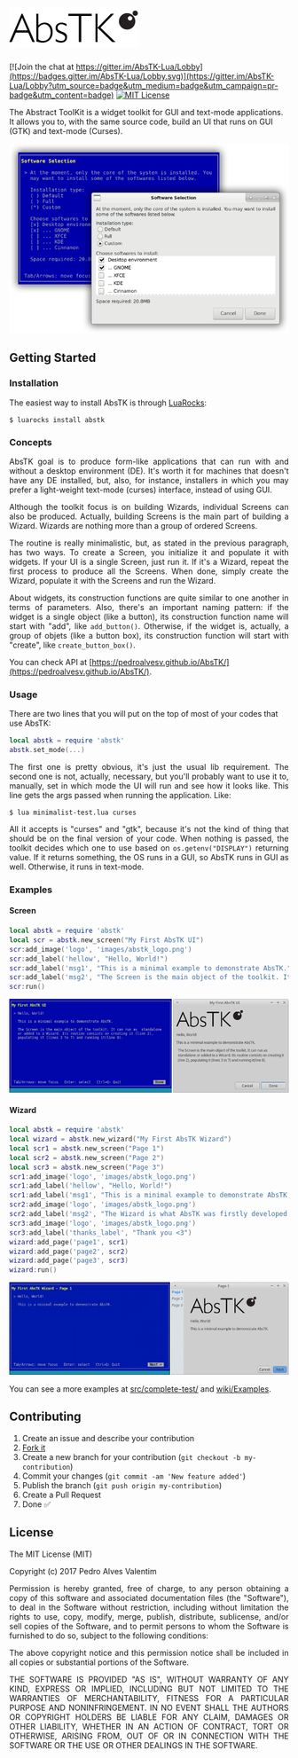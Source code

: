 # [![AbsTK](src/images/abstk_logo.png?raw=true)](https://github.com/PedroAlvesV/AbsTK)

[![Join the chat at https://gitter.im/AbsTK-Lua/Lobby](https://badges.gitter.im/AbsTK-Lua/Lobby.svg)](https://gitter.im/AbsTK-Lua/Lobby?utm_source=badge&utm_medium=badge&utm_campaign=pr-badge&utm_content=badge)
[![MIT License](http://img.shields.io/:license-mit-blue.svg)](http://doge.mit-license.org)

The Abstract ToolKit is a widget toolkit for GUI and text-mode applications. It allows you to, with the same source code, build an UI that runs on GUI (GTK) and text-mode (Curses).

[![AbsTK UI Comparison](src/images/comparison.png)](src/big_image_source.lua)

## Getting Started

### Installation

The easiest way to install AbsTK is through [LuaRocks](https://github.com/luarocks/luarocks):

```
$ luarocks install abstk
```

### Concepts

<p align="justify">AbsTK goal is to produce form-like applications that can run with and without a desktop environment (DE). It's worth it for machines that doesn't have any DE installed, but, also, for instance, installers in which you may prefer a light-weight text-mode (curses) interface, instead of using GUI.</p>

<p align="justify">Although the toolkit focus is on building Wizards, individual Screens can also be produced. Actually, building Screens is the main part of building a Wizard. Wizards are nothing more than a group of ordered Screens.</p>

<p align="justify">The routine is really minimalistic, but, as stated in the previous paragraph, has two ways. To create a Screen, you initialize it and populate it with widgets. If your UI is a single Screen, just run it. If it's a Wizard, repeat the first process to produce all the Screens. When done, simply create the Wizard, populate it with the Screens and run the Wizard.</p>

<p align="justify">About widgets, its construction functions are quite similar to one another in terms of parameters. Also, there's an important naming pattern: if the widget is a single object (like a button), its construction function name will start with "add", like <code>add_button()</code>. Otherwise, if the widget is, actually, a group of objets (like a button box), its construction function will start with "create", like <code>create_button_box()</code>.</p>

You can check API at [https://pedroalvesv.github.io/AbsTK/](https://pedroalvesv.github.io/AbsTK/).

### Usage

There are two lines that you will put on the top of most of your codes that use AbsTK:

```lua
local abstk = require 'abstk'
abstk.set_mode(...)
```

<p align="justify">The first one is pretty obvious, it's just the usual lib requirement. The second one is not, actually, necessary, but you'll probably want to use it to, manually, set in which mode the UI will run and see how it looks like. This line gets the args passed when running the application. Like:</p>

```
$ lua minimalist-test.lua curses
```

<p align="justify">All it accepts is "curses" and "gtk", because it's not the kind of thing that should be on the final version of your code. When nothing is passed, the toolkit decides which one to use based on <code>os.getenv("DISPLAY")</code> returning value. If it returns something, the OS runs in a GUI, so AbsTK runs in GUI as well. Otherwise, it runs in text-mode.</p>

### Examples

#### Screen

```lua
local abstk = require 'abstk'
local scr = abstk.new_screen("My First AbsTK UI")
scr:add_image('logo', 'images/abstk_logo.png')
scr:add_label('hellow', "Hello, World!")
scr:add_label('msg1', "This is a minimal example to demonstrate AbsTK.")
scr:add_label('msg2', "The Screen is the main object of the toolkit. It can run as standalone or added to a Wizard. Its routine consists in creating it (line 2), populating it (lines 3 to 7) and running it (line 8).")
scr:run()
```

[![Screen UI Example](src/images/examples/example1.png)](src/example1.lua)

#### Wizard

```lua
local abstk = require 'abstk'
local wizard = abstk.new_wizard("My First AbsTK Wizard")
local scr1 = abstk.new_screen("Page 1")
local scr2 = abstk.new_screen("Page 2")
local scr3 = abstk.new_screen("Page 3")
scr1:add_image('logo', 'images/abstk_logo.png')
scr1:add_label('hellow', "Hello, World!")
scr1:add_label('msg1', "This is a minimal example to demonstrate AbsTK.")
scr2:add_image('logo', 'images/abstk_logo.png')
scr2:add_label('msg2', "The Wizard is what AbsTK was firstly developed. Instead of running Screens, it insert them into an assistant-like interface.Its routine consists on creating it (line 2), creating screens (lines 3 to 5), populating the screens (lines 6 to 12), adding screens to wizard (lines 13 to 15) and running the wizard (line 16).")
scr3:add_image('logo', 'images/abstk_logo.png')
scr3:add_label('thanks_label', "Thank you <3")
wizard:add_page('page1', scr1)
wizard:add_page('page2', scr2)
wizard:add_page('page3', scr3)
wizard:run()
```

[![Wizard UI Example](src/images/examples/example2.gif)](src/example2.lua)

You can see a more examples at [src/complete-test/](src/complete-test/) and [wiki/Examples](https://github.com/PedroAlvesV/AbsTK/wiki/Examples).

## Contributing

1. Create an issue and describe your contribution
2. [Fork it](https://github.com/PedroAlvesV/AbsTK/fork)
3. Create a new branch for your contribution (`git checkout -b my-contribution`)
4. Commit your changes (`git commit -am 'New feature added'`)
5. Publish the branch (`git push origin my-contribution`)
6. Create a Pull Request
7. Done :white_check_mark:

## License

The MIT License (MIT)

Copyright (c) 2017 Pedro Alves Valentim

<p align="justify">Permission is hereby granted, free of charge, to any person obtaining a copy of
this software and associated documentation files (the "Software"), to deal in
the Software without restriction, including without limitation the rights to
use, copy, modify, merge, publish, distribute, sublicense, and/or sell copies of
the Software, and to permit persons to whom the Software is furnished to do so,
subject to the following conditions:</p>

<p align="justify">The above copyright notice and this permission notice shall be included in all
copies or substantial portions of the Software.</p>

<p align="justify">THE SOFTWARE IS PROVIDED "AS IS", WITHOUT WARRANTY OF ANY KIND, EXPRESS OR
IMPLIED, INCLUDING BUT NOT LIMITED TO THE WARRANTIES OF MERCHANTABILITY, FITNESS
FOR A PARTICULAR PURPOSE AND NONINFRINGEMENT. IN NO EVENT SHALL THE AUTHORS OR
COPYRIGHT HOLDERS BE LIABLE FOR ANY CLAIM, DAMAGES OR OTHER LIABILITY, WHETHER
IN AN ACTION OF CONTRACT, TORT OR OTHERWISE, ARISING FROM, OUT OF OR IN
CONNECTION WITH THE SOFTWARE OR THE USE OR OTHER DEALINGS IN THE SOFTWARE.</p>
